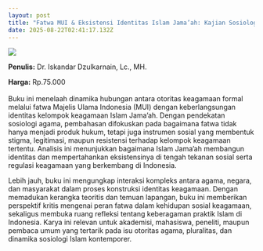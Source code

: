 ```yaml
---
layout: post
title: "Fatwa MUI & Eksistensi Identitas Islam Jama’ah: Kajian Sosiologi Agama"
date: 2025-08-22T02:41:17.132Z
---
```

![](/images/uploads/isbn-fatwa-mui-eksistensi-identitas-islam-jama’ah.jpg)

**P﻿enulis:** Dr. Iskandar Dzulkarnain, Lc., MH.

**Harga:** Rp.75.000\
\
Buku ini menelaah dinamika hubungan antara otoritas keagamaan formal melalui fatwa Majelis Ulama Indonesia (MUI) dengan keberlangsungan identitas kelompok keagamaan Islam Jama’ah. Dengan pendekatan sosiologi agama, pembahasan difokuskan pada bagaimana fatwa tidak hanya menjadi produk hukum, tetapi juga instrumen sosial yang membentuk stigma, legitimasi, maupun resistensi terhadap kelompok keagamaan tertentu. Analisis ini menunjukkan bagaimana Islam Jama’ah membangun identitas dan mempertahankan eksistensinya di tengah tekanan sosial serta regulasi keagamaan yang berkembang di Indonesia.

Lebih jauh, buku ini mengungkap interaksi kompleks antara agama, negara, dan masyarakat dalam proses konstruksi identitas keagamaan. Dengan memadukan kerangka teoritis dan temuan lapangan, buku ini memberikan perspektif kritis mengenai peran fatwa dalam kehidupan sosial keagamaan, sekaligus membuka ruang refleksi tentang keberagaman praktik Islam di Indonesia. Karya ini relevan untuk akademisi, mahasiswa, peneliti, maupun pembaca umum yang tertarik pada isu otoritas agama, pluralitas, dan dinamika sosiologi Islam kontemporer.